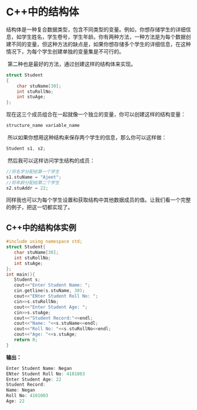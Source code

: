 # C++中的结构体
​	结构体是一种复合数据类型，包含不同类型的变量。例如，你想存储学生的详细信息，如学生姓名，学生卷号，学生年龄。你有两种方法，一种方法是为每个数据创建不同的变量，但这种方法的缺点是，如果你想存储多个学生的详细信息，在这种情况下，为每个学生创建单独的变量集是不可行的。

​	第二种也是最好的方法，通过创建这样的结构体来实现。


```cpp
struct Student
{
    char stuName[30];
    int stuRollNo;
    int stuAge;
};
```
​	现在这三个成员组合在一起就像一个独立的变量，你可以创建这样的结构变量：


```cpp
structure_name variable_name
```
​	所以如果你想用这种结构来保存两个学生的信息，那么你可以这样做：


```cpp
Student s1, s2;
```
​	然后我可以这样访问学生结构的成员：


```cpp
//将名字分配给第一个学生
s1.stuName = "Ajeet";
//将年龄分配给第二个学生
s2.stuAddr = 22;
```
​	同样我也可以为每个学生设置和获取结构中其他数据成员的值。让我们看一个完整的例子，把这一切都实现了。


## C++中的结构体实例
```cpp
#include using namespace std;
struct Student{
   char stuName[30];
   int stuRollNo;
   int stuAge;
};
int main(){
   Student s;
   cout<<"Enter Student Name: ";
   cin.getline(s.stuName, 30);
   cout<<"ENter Student Roll No: ";
   cin>>s.stuRollNo;
   cout<<"Enter Student Age: ";
   cin>>s.stuAge;
   cout<<"Student Record:"<<endl;
   cout<<"Name: "<<s.stuName<<endl;
   cout<<"Roll No: "<<s.stuRollNo<<endl;
   cout<<"Age: "<<s.stuAge;
   return 0;
}
```
  **输出：**


```cpp
Enter Student Name: Negan
ENter Student Roll No: 4101003
Enter Student Age: 22
Student Record:
Name: Negan
Roll No: 4101003
Age: 22
```

